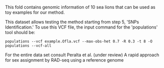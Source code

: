 This fold contains genomic information of 10 sea lions that can be used as toy examples for our method.

This dataset allows testing the method starting from step 5, 'SNPs Identification.' To use this VCF file, the input command for the 'populations' tool should be:

```{bash,eval=FALSE}
populations --vcf example.Ofla.vcf --max-obs-het 0.7 -R 0.3 -t 8 -O populations --vcf-all
```

For the entire data set consult Peralta et al. (under review) A rapid approach for sex assignment by RAD-seq using a reference genome

